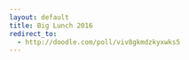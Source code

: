 ```yaml
---
layout: default
title: Big Lunch 2016
redirect_to:
  - http://doodle.com/poll/viv8gkmdzkyxwks5
---
```


